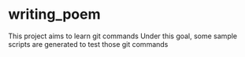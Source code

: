 # writing_poem
This project aims to learn git commands
Under this goal, some sample scripts are generated to test those git commands